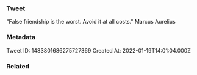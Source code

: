 ### Tweet
"False friendship is the worst. Avoid it at all costs." Marcus Aurelius

### Metadata
Tweet ID: 1483801686275727369
Created At: 2022-01-19T14:01:04.000Z

### Related

